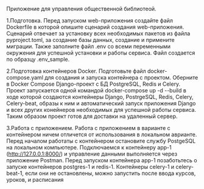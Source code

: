 Приложение для управления общественной библиотеой.

1.Подготовка. Перед запуском web-приложения создайте файл Dockerfile в которой опишите сценарий создания web-приложения. 
Сценарий отвечает за установку всех необходимых пакетов из файла pyproject.toml, за создание базы данных, создание и примените миграции. 
Также заполните файл .env со всеми переменными окружения для успешной установки и работы сервиса. Файл создается по образцу .env_sample.

2.Подготовка контейнеров Docker. Подготовьте файл docker-compose.yaml для создания и запуска контейнера с проектом. 
Оберните в Docker Compose Django-проект с БД PostgreSQL, Redis и Celery. Проект запускается одной командой docker-compose up -d --build 
в ходе которой создаются контейнеры Django, PostrgeSQL, Redis, Celery, Celery-beat, образы к ним и автоматический запуск приложения 
Django и всех других конейнеров необходимых для успешной работы сервиса. Таким образом проект готов для доставки на удаленный сервер.

3.Работа с приложением. Работа с приложением в варианте с контейнером ничем отличется от использования в локальном аврианте. 
Перед началом работаты с контейнером остановите службу PostgeSQL на локальном компьютере.
Подключаемся к контейнеру app-1 (http://127.0.0.1:8000/) и управление данными выполняется через приложение Postman. 
Перед запуском контейнера app-1 позаботьтесь о запуске контейнеров postgres-1 и redis-1. Контейнеры celery-1 и celery-beat-1, 
если они не остановлены, можно запустить после ввода курсов, уроков, и расписания